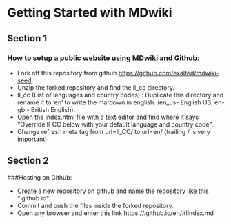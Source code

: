 # Getting Started with MDwiki


## Section 1
### How to setup a public website using MDwiki and Github:

* Fork off this repository from github https://github.com/exalted/mdwiki-seed.
* Unzip the forked repository and find the ll_cc directory.
* ll_cc (List of languages and country codes) : Duplicate this directory and rename it to ‘en’ to write the mardown in english. (en_us- English US, en-gb - British English).
* Open the index.html file with a text editor and find where it says "Override ll_CC below with your default language and country code".
* Change refresh meta tag from url=ll_CC/ to url=en/ (trailing / is very important)



## Section 2
###Hosting on Github:

* Create a new repository on github and name the repository like this "<your username>.github.io".
* Commit and push the files inside the forked repository.
* Open any browser and enter this link https://<your username>.github.io/en/#!index.md

